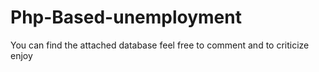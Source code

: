 # Php-Based-unemployment
You can find the attached database
feel free to comment and to criticize 
enjoy 

